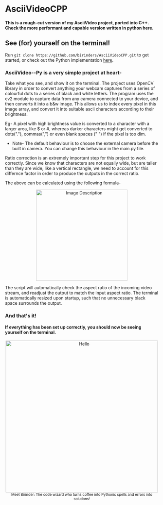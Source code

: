 # AsciiVideoCPP
<h4>
  This is a rough-cut version of my AsciiVideo project, ported into C++. 
  Check the more performant and capable version written in python here.
</h3>

## See (for) yourself on the terminal!
Run ```git clone https://github.com/birinders/AsciiVideoCPP.git``` to get started, or check out the Python implementation [here](https://github.com/birinders/AsciiVideo "AsciiVideo").

### AsciiVideo--Py is a very simple project at heart-

Take what you see, and show it on the terminal. The project uses OpenCV library in order to convert anything your webcam captures from a series of colourful dots to a series of black and white letters. The program uses the cv2 module to capture data from any camera connected to your device, and then converts it into a b&w image. This allows us to index every pixel in this image array, and convert it into suitable ascii characters according to their brightness.

Eg- A pixel with high brightness value is converted to a character with a larger area, like $ or #, whereas darker characters might get converted to dots("."), commas(",") or even blank spaces (" ") if the pixel is too dim.

- Note-
The default behaviour is to choose the external camera before the built in camera. You can change this behaviour in the main.py file.

Ratio correction is an extremely important step for this project to work correctly. Since we know that characters are not equally wide, but are taller than they are wide, like a vertical rectangle, we need to account for this differnce factor in order to produce the outputs in the correct ratio.

<p>The above can be calculated using the following formula- <br>
  <p align = "center">
  <img src="https://github.com/birinders/AsciiVideo/assets/102192983/247c3ad2-fc3b-4ef1-80dc-d218b4cbaa9f" alt="Image Description" width = 300>
  </p>
</p>

The script will automatically check the aspect ratio of the incoming video stream, and readjust the output to match the input aspect ratio.
The terminal is automatically resized upon startup, such that no unnecessary black space surrounds the output.

### And that's it! 
#### If everything has been set up correctly, you should now be seeing yourself on the terminal.
<p align = "center">
  <img src="https://user-images.githubusercontent.com/102192983/257642201-fd6b3d42-ab72-4c85-96b5-8322ca522bfd.gif" alt="Hello" width = 500>
  <br>
  <sub>Meet Birinder: The code wizard who turns coffee into Pythonic spells and errors into solutions!</sub>
</p>

